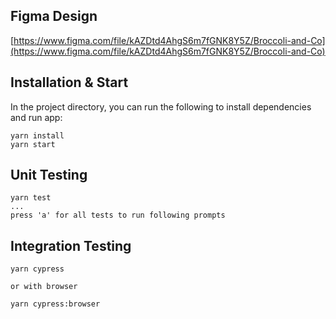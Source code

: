 ## Figma Design

[https://www.figma.com/file/kAZDtd4AhgS6m7fGNK8Y5Z/Broccoli-and-Co](https://www.figma.com/file/kAZDtd4AhgS6m7fGNK8Y5Z/Broccoli-and-Co)

## Installation & Start

In the project directory, you can run the following to install dependencies and run app:

```
yarn install
yarn start
```

## Unit Testing

```
yarn test
...
press 'a' for all tests to run following prompts
```

## Integration Testing

```
yarn cypress

or with browser

yarn cypress:browser
```